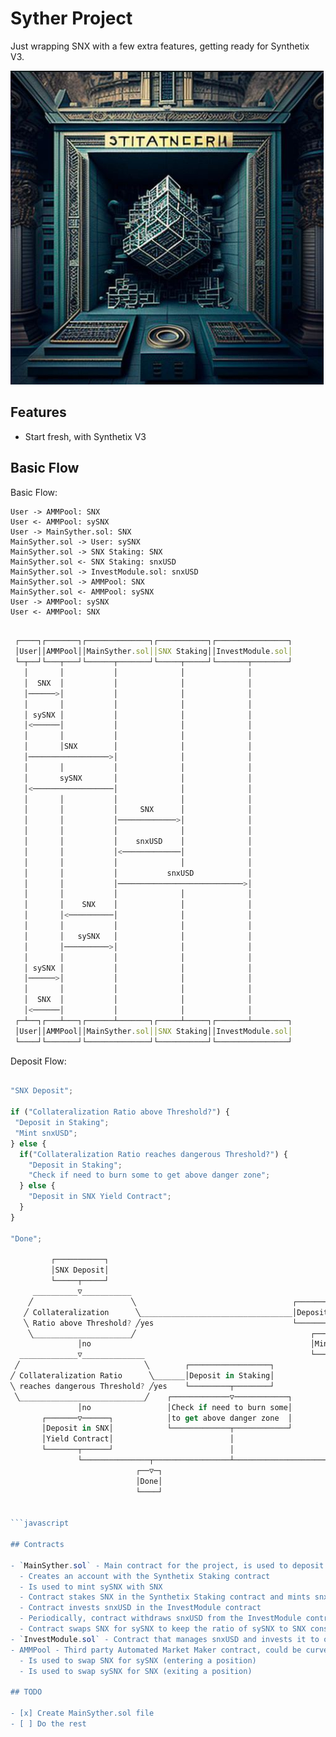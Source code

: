 # Syther Project

Just wrapping SNX with a few extra features, getting ready for Synthetix V3.

![Syther](./syther.png)

## Features

- Start fresh, with Synthetix V3

## Basic Flow

Basic Flow:

    User -> AMMPool: SNX
    User <- AMMPool: sySNX
    User -> MainSyther.sol: SNX
    MainSyther.sol -> User: sySNX
    MainSyther.sol -> SNX Staking: SNX
    MainSyther.sol <- SNX Staking: snxUSD
    MainSyther.sol -> InvestModule.sol: snxUSD
    MainSyther.sol -> AMMPool: SNX
    MainSyther.sol <- AMMPool: sySNX
    User -> AMMPool: sySNX
    User <- AMMPool: SNX

```javascript

 ┌────┐┌───────┐┌──────────────┐┌───────────┐┌────────────────┐
 │User││AMMPool││MainSyther.sol││SNX Staking││InvestModule.sol│
 └─┬──┘└───┬───┘└──────┬───────┘└─────┬─────┘└───────┬────────┘
   │       │           │              │              │
   │  SNX  │           │              │              │
   │──────>│           │              │              │
   │       │           │              │              │
   │ sySNX │           │              │              │
   │<──────│           │              │              │
   │       │           │              │              │
   │       │SNX        │              │              │
   │──────────────────>│              │              │
   │       │           │              │              │
   │       sySNX       │              │              │
   │<──────────────────│              │              │
   │       │           │              │              │
   │       │           │     SNX      │              │
   │       │           │─────────────>│              │
   │       │           │              │              │
   │       │           │    snxUSD    │              │
   │       │           │<─────────────│              │
   │       │           │              │              │
   │       │           │           snxUSD            │
   │       │           │────────────────────────────>│
   │       │           │              │              │
   │       │    SNX    │              │              │
   │       │<──────────│              │              │
   │       │           │              │              │
   │       │   sySNX   │              │              │
   │       │──────────>│              │              │
   │       │           │              │              │
   │ sySNX │           │              │              │
   │──────>│           │              │              │
   │       │           │              │              │
   │  SNX  │           │              │              │
   │<──────│           │              │              │
 ┌─┴──┐┌───┴───┐┌──────┴───────┐┌─────┴─────┐┌───────┴────────┐
 │User││AMMPool││MainSyther.sol││SNX Staking││InvestModule.sol│
 └────┘└───────┘└──────────────┘└───────────┘└────────────────┘


```

Deposit Flow:

````javascript

"SNX Deposit";

if ("Collateralization Ratio above Threshold?") {
 "Deposit in Staking";
 "Mint snxUSD";
} else {
  if("Collateralization Ratio reaches dangerous Threshold?") {
    "Deposit in Staking";
    "Check if need to burn some to get above danger zone";
  } else {
    "Deposit in SNX Yield Contract";
  }
}

"Done";

         ┌───────────┐
         │SNX Deposit│
         └─────┬─────┘
     __________▽___________
    ╱                      ╲                                   ┌──────────────────┐
   ╱ Collateralization      ╲__________________________________│Deposit in Staking│
   ╲ Ratio above Threshold? ╱yes                               └─────────┬────────┘
    ╲______________________╱                                       ┌─────▽─────┐
               │no                                                 │Mint snxUSD│
  _____________▽______________                                     └─────┬─────┘
 ╱                            ╲        ┌──────────────────┐              │
╱ Collateralization Ratio      ╲_______│Deposit in Staking│              │
╲ reaches dangerous Threshold? ╱yes    └─────────┬────────┘              │
 ╲____________________________╱    ┌─────────────▽────────────┐          │
               │no                 │Check if need to burn some│          │
       ┌───────▽──────┐            │to get above danger zone  │          │
       │Deposit in SNX│            └─────────────┬────────────┘          │
       │Yield Contract│                          │                       │
       └───────┬──────┘                          │                       │
               └───────────────┬─────────────────┴───────────────────────┘
                            ┌──▽─┐
                            │Done│
                            └────┘


```javascript

## Contracts

- `MainSyther.sol` - Main contract for the project, is used to deposit SNX and mint snxUSD
  - Creates an account with the Synthetix Staking contract
  - Is used to mint sySNX with SNX
  - Contract stakes SNX in the Synthetix Staking contract and mints snxUSD
  - Contract invests snxUSD in the InvestModule contract
  - Periodically, contract withdraws snxUSD from the InvestModule contract and burns snxUSD for SNX
  - Contract swaps SNX for sySNX to keep the ratio of sySNX to SNX constant
- `InvestModule.sol` - Contract that manages snxUSD and invests it to other protocols to earn a yield
- AMMPool - Third party Automated Market Maker contract, could be curve that pairs sySNX with SNX
  - Is used to swap SNX for sySNX (entering a position)
  - Is used to swap sySNX for SNX (exiting a position)

## TODO

- [x] Create MainSyther.sol file
- [ ] Do the rest
````
